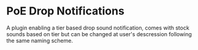 # PoE Drop Notifications
A plugin enabling a tier based drop sound notification, comes with stock sounds based on tier but can be changed at user's descression following the same naming scheme.
